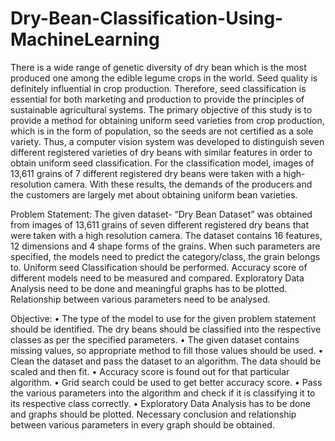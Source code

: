 # Dry-Bean-Classification-Using-MachineLearning

There is a wide range of genetic diversity of dry bean which is the most
produced one among the edible legume crops in the world. Seed quality
is definitely influential in crop production. Therefore, seed classification
is essential for both marketing and production to provide the principles
of sustainable agricultural systems. The primary objective of this study is
to provide a method for obtaining uniform seed varieties from crop
production, which is in the form of population, so the seeds are not
certified as a sole variety. Thus, a computer vision system was developed
to distinguish seven different registered varieties of dry beans with
similar features in order to obtain uniform seed classification.
For the classification model, images of 13,611 grains of 7 different
registered dry beans were taken with a high-resolution camera.
With these results, the demands of the producers and the customers are
largely met about obtaining uniform bean varieties.


Problem Statement:
The given dataset- “Dry Bean Dataset” was obtained from images of 13,611
grains of seven different registered dry beans that were taken with a high resolution camera. The dataset contains 16 features, 12 dimensions and 4 shape
forms of the grains.
When such parameters are specified, the models need to predict the
category/class, the grain belongs to. Uniform seed Classification should be
performed.
Accuracy score of different models need to be measured and compared.
Exploratory Data Analysis need to be done and meaningful graphs has to be
plotted. Relationship between various parameters need to be analysed.


Objective:
• The type of the model to use for the given problem statement should be
identified. The dry beans should be classified into the respective classes as
per the specified parameters.
• The given dataset contains missing values, so appropriate method to fill those
values should be used.
• Clean the dataset and pass the dataset to an algorithm. The data should be
scaled and then fit.
• Accuracy score is found out for that particular algorithm.
• Grid search could be used to get better accuracy score.
• Pass the various parameters into the algorithm and check if it is classifying it
to its respective class correctly.
• Exploratory Data Analysis has to be done and graphs should be plotted.
Necessary conclusion and relationship between various parameters in every
graph should be obtained.
